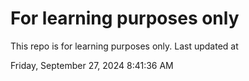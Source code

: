 # For learning purposes only
This repo is for learning purposes only.
Last updated at

Friday, September 27, 2024 8:41:36 AM

